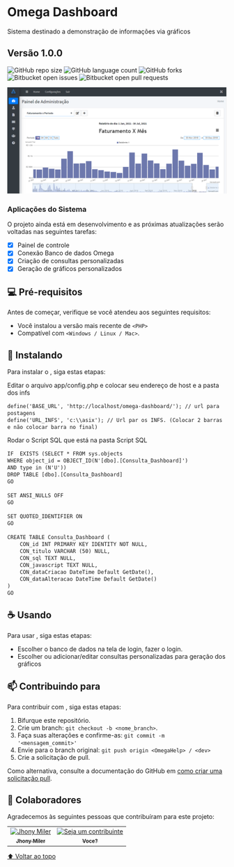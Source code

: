 # Omega Dashboard
Sistema destinado a demonstração de informações via gráficos
## Versão 1.0.0   
 

<!---Esses são exemplos. Veja https://shields.io para outras pessoas ou para personalizar este conjunto de escudos. Você pode querer incluir dependências, status do projeto e informações de licença aqui--->

![GitHub repo size](https://img.shields.io/github/repo-size/jhonymiler/README-template?style=for-the-badge)
![GitHub language count](https://img.shields.io/github/languages/count/jhonymiler/README-template?style=for-the-badge)
![GitHub forks](https://img.shields.io/github/forks/jhonymiler/README-template?style=for-the-badge)
![Bitbucket open issues](https://img.shields.io/bitbucket/issues/jhonymiler/README-template?style=for-the-badge)
![Bitbucket open pull requests](https://img.shields.io/bitbucket/pr-raw/jhonymiler/README-template?style=for-the-badge)

<img src="/views/painel/dist/img/tela.PNG" alt="Home">

### Aplicações do Sistema

O projeto ainda está em desenvolvimento e as próximas atualizações serão voltadas nas seguintes tarefas:

- [x] Painel de controle
- [x] Conexão Banco de dados Omega
- [x] Criação de consultas personalizadas
- [x] Geração de gráficos personalizados

## 💻 Pré-requisitos

Antes de começar, verifique se você atendeu aos seguintes requisitos:
<!---Estes são apenas requisitos de exemplo. Adicionar, duplicar ou remover conforme necessário--->
* Você instalou a versão mais recente de `<PHP>`
* Compatível com  `<Windows / Linux / Mac>`. 

## 🚀 Instalando <OmegaHelp>

Para instalar o <Omega Dashboard>, siga estas etapas:

Editar o arquivo app/config.php e colocar seu endereço de host e a pasta dos infs
```
define('BASE_URL', 'http://localhost/omega-dashboard/'); // url para postagens
define('URL_INFS', 'c:\\asix'); // Url par os INFS. (Colocar 2 barras e não colocar barra no final)
```

Rodar o Script SQL que está na pasta Script SQL
```
IF  EXISTS (SELECT * FROM sys.objects 
WHERE object_id = OBJECT_ID(N'[dbo].[Consulta_Dashboard]') 
AND type in (N'U'))
DROP TABLE [dbo].[Consulta_Dashboard]
GO

SET ANSI_NULLS OFF
GO

SET QUOTED_IDENTIFIER ON
GO

CREATE TABLE Consulta_Dashboard (
	CON_id INT PRIMARY KEY IDENTITY NOT NULL,
	CON_titulo VARCHAR (50) NULL,
	CON_sql TEXT NULL,
	CON_javascript TEXT NULL,
	CON_dataCriacao DateTime Default GetDate(),
	CON_dataAlteracao DateTime Default GetDate()
)
GO

```

## ☕ Usando <OmegaHelp>

Para usar <Omega Dashboard>, siga estas etapas:

 - Escolher o banco de dados na tela de login, fazer o login.
 - Escolher ou adicionar/editar consultas personalizadas para geração dos gráficos


## 📫 Contribuindo para <OmegaHelp>
<!---Se o seu README for longo ou se você tiver algum processo ou etapas específicas que deseja que os contribuidores sigam, considere a criação de um arquivo CONTRIBUTING.md separado--->
Para contribuir com <Omega Dashboard>, siga estas etapas:

1. Bifurque este repositório.
2. Crie um branch: `git checkout -b <nome_branch>`.
3. Faça suas alterações e confirme-as: `git commit -m '<mensagem_commit>'`
4. Envie para o branch original: `git push origin <OmegaHelp> / <dev>`
5. Crie a solicitação de pull.

Como alternativa, consulte a documentação do GitHub em [como criar uma solicitação pull](https://help.github.com/en/github/collaborating-with-issues-and-pull-requests/creating-a-pull-request).

## 🤝 Colaboradores

Agradecemos às seguintes pessoas que contribuíram para este projeto:

<table>
  <tr>
    <td align="center">
      <a href="#">
        <img src="https://avatars.githubusercontent.com/u/18699320?s=400&u=b11735ac3ad67b9b8d1748f0340a6245150a361b&v=4" width="100px;" alt="Jhony Miler"/><br>
        <sub>
          <b>Jhony Miler</b>
        </sub>
      </a>
    </td>
    <td align="center">
      <a href="#">
        <img src="https://miro.medium.com/max/360/0*1SkS3mSorArvY9kS.jpg" width="100px;" alt="Seja um contribuinte"/><br>
        <sub>
          <b>Voce?</b>
        </sub>
      </a>
    </td>
  </tr>
</table>


[⬆ Voltar ao topo](#nome-do-projeto)<br>

